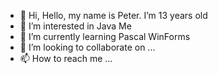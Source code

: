 - 👋 Hi, Hello, my name is Peter. I’m 13 years old
- 👀 I’m interested in Java Me
- 🌱 I’m currently learning Pascal WinForms
- 💞️ I’m looking to collaborate on ...
- 📫 How to reach me ...

<!---
Petrprogs/Petrprogs is a ✨ special ✨ repository because its `README.md` (this file) appears on your GitHub profile.
You can click the Preview link to take a look at your changes.
--->

